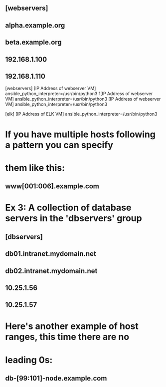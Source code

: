 ## [webservers]
## alpha.example.org
## beta.example.org
## 192.168.1.100
## 192.168.1.110

[webservers]
[IP Address of webserver VM] ansible_python_interpreter=/usr/bin/python3
1[IP Address of webserver VM] ansible_python_interpreter=/usr/bin/python3
[IP Address of webserver VM] ansible_python_interpreter=/usr/bin/python3

[elk]
[IP Address of ELK VM] ansible_python_interpreter=/usr/bin/python3

# If you have multiple hosts following a pattern you can specify
# them like this:

## www[001:006].example.com

# Ex 3: A collection of database servers in the 'dbservers' group

## [dbservers]
## 
## db01.intranet.mydomain.net
## db02.intranet.mydomain.net
## 10.25.1.56
## 10.25.1.57

# Here's another example of host ranges, this time there are no
# leading 0s:

## db-[99:101]-node.example.com